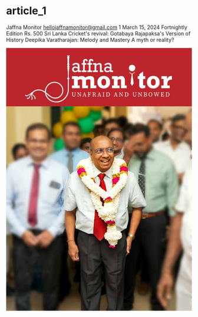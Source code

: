 # article_1

Jaffna Monitor
hellojaffnamonitor@gmail.com
1
March 15, 2024
Fortnightly Edition
Rs. 500
Sri Lanka 
Cricket's 
revival: 
Gotabaya 
Rajapaksa's 
Version of 
History
Deepika Varatharajan:
Melody and Mastery
A myth 
or 
reality?

![p001_i1.jpg](images_out/001_article_1/p001_i1.jpg)

